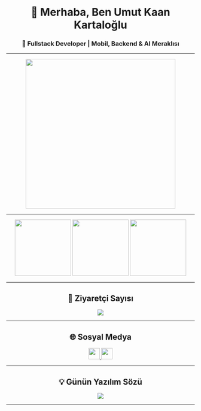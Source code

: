 <!-- Profil Başlığı -->
<h1 align="center">👋 Merhaba, Ben Umut Kaan Kartaloğlu</h1>
<h3 align="center">🚀 Fullstack Developer | Mobil, Backend & AI Meraklısı</h3>

---

<!-- Profil Görseli -->
<div align="center">
  <img src="https://media.giphy.com/media/du3J3cXyzhj75IOgvA/giphy.gif" width="400"/>
</div>

---
<div align="center">

<!-- GitHub Stats + Streak yan yana -->
<img src="https://github-readme-stats.vercel.app/api?username=UKaanK&show_icons=true&theme=radical&count_private=true" height="150"/>
<img src="https://github-readme-streak-stats.herokuapp.com/?user=UKaanK&theme=radical" height="150"/>

<!-- Diller -->
<img src="https://github-readme-stats.vercel.app/api/top-langs/?username=UKaanK&layout=compact&theme=radical" height="150"/>

</div>

---

<!-- Ziyaretçi Sayacı -->
<h2 align="center">👀 Ziyaretçi Sayısı</h2>
<div align="center">
  <img src="https://komarev.com/ghpvc/?username=UKaanK&label=Ziyaretçi%20Sayısı&color=ff69b4&style=for-the-badge" />
</div>

---

<!-- Sosyal Medya -->
<h2 align="center">🌐 Sosyal Medya</h2>
<p align="center">
  <a href="https://www.linkedin.com/in/umutkaankartaloglu" target="_blank">
    <img src="https://img.shields.io/badge/LinkedIn-0077B5.svg?logo=linkedin&logoColor=white" height="30"/>
  </a>
  <a href="https://github.com/UKaanK" target="_blank">
    <img src="https://img.shields.io/badge/GitHub-100000.svg?logo=github&logoColor=white" height="30"/>
  </a>
</p>

---

<!-- Random Geliştirici Sözü -->
<h2 align="center">💡 Günün Yazılım Sözü</h2>
<p align="center">
  <img src="https://quotes-github-readme.vercel.app/api?type=horizontal&theme=radical" />
</p>

---
